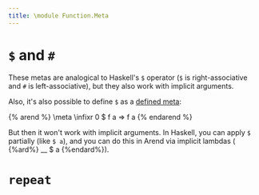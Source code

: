 ```yaml
---
title: \module Function.Meta
---
```


# `$` and `#`

These metas are analogical to Haskell's `$` operator
(`$` is right-associative and `#` is left-associative), but they also work with implicit arguments.

 [defined meta]: (/documentation/language-reference/definitions/metas)

Also, it's also possible to define `$` as a [defined meta]:

{% arend %}
\meta \infixr 0 $ f a => f a
{% endarend %}

But then it won't work with implicit arguments.
In Haskell, you can apply `$` partially (like `$ a`), and you can do this in Arend via implicit lambdas ( {%ard%} __ $ a {%endard%}).

# `repeat`
